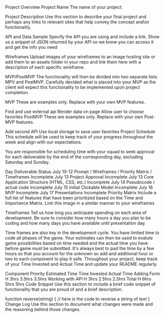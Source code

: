 Project Overview
Project Name
The name of your project.

Project Description
Use this section to describe your final project and perhaps any links to relevant sites that help convey the concept and\or functionality.

API and Data Sample
Specify the API you are using and include a link. Show us a snippet of JSON returned by your API so we know you can access it and get the info you need

Wireframes
Upload images of your wireframes to an image hosting site or add them to an assets folder in your repo and link them here with a description of each specific wireframe.

MVP/PostMVP
The functionality will then be divided into two separate lists: MPV and PostMVP. Carefully decided what is placed into your MVP as the client will expect this functionality to be implemented upon project completion.

MVP
These are examples only. Replace with your own MVP features.

Find and use external api
Render data on page
Allow user to choose favorites
PostMVP
These are examples only. Replace with your own Post-MVP features.

Add second API
Use local storage to save user favorites
Project Schedule
This schedule will be used to keep track of your progress throughout the week and align with our expectations.

You are responsible for scheduling time with your squad to seek approval for each deliverable by the end of the corresponding day, excluding Saturday and Sunday.

Day	Deliverable	Status
July 10-12	Prompt / Wireframes / Priority Matrix / Timeframes	Incomplete
July 13	Project Approval	Incomplete
July 13	Core Application Structure (HTML, CSS, etc.)	Incomplete
July 14	Pseudocode / actual code	Incomplete
July 15	Initial Clickable Model	Incomplete
July 16	MVP	Incomplete
July 17	Presentations	Incomplete
Priority Matrix
Include a full list of features that have been prioritized based on the Time and Importance Matrix. Link this image in a similar manner to your wireframes

Timeframes
Tell us how long you anticipate spending on each area of development. Be sure to consider how many hours a day you plan to be coding and how many days you have available until presentation day.

Time frames are also key in the development cycle. You have limited time to code all phases of the game. Your estimates can then be used to evalute game possibilities based on time needed and the actual time you have before game must be submitted. It's always best to pad the time by a few hours so that you account for the unknown so add and additional hour or two to each component to play it safe. Throughout your project, keep track of your Time Invested and Actual Time and update your README regularly.

Component	Priority	Estimated Time	Time Invested	Actual Time
Adding Form	H	3hrs	3.5hrs	3.5hrs
Working with API	H	3hrs	2.5hrs	2.5hrs
Total	H	6hrs	5hrs	5hrs
Code Snippet
Use this section to include a brief code snippet of functionality that you are proud of and a brief description.

function reverse(string) {
	// here is the code to reverse a string of text
}
Change Log
Use this section to document what changes were made and the reasoning behind those changes.
